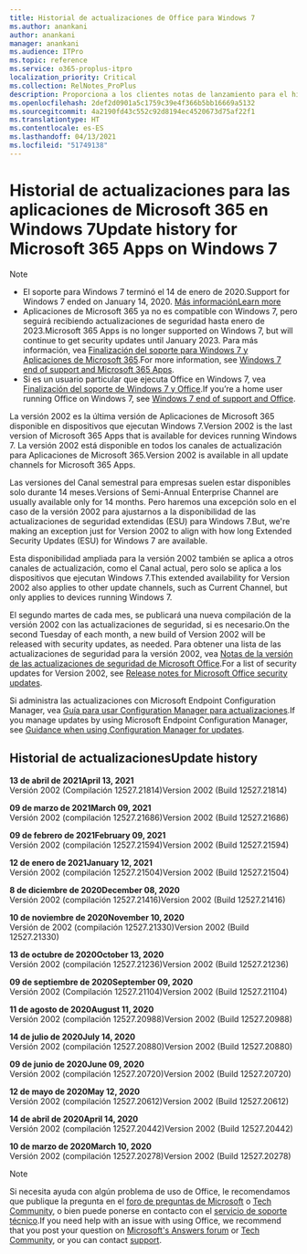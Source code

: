 ```yaml
---
title: Historial de actualizaciones de Office para Windows 7
ms.author: anankani
author: anankani
manager: anankani
ms.audience: ITPro
ms.topic: reference
ms.service: o365-proplus-itpro
localization_priority: Critical
ms.collection: RelNotes_ProPlus
description: Proporciona a los clientes notas de lanzamiento para el historial de actualizaciones de las aplicaciones de Microsoft 365 para Windows 7
ms.openlocfilehash: 2def2d0901a5c1759c39e4f366b5bb16669a5132
ms.sourcegitcommit: 4a2190fd43c552c92d8194ec4520673d75af22f1
ms.translationtype: HT
ms.contentlocale: es-ES
ms.lasthandoff: 04/13/2021
ms.locfileid: "51749138"
---
```

# <a name="update-history-for-microsoft-365-apps-on-windows-7"></a><span data-ttu-id="5829b-103">Historial de actualizaciones para las aplicaciones de Microsoft 365 en Windows 7</span><span class="sxs-lookup"><span data-stu-id="5829b-103">Update history for Microsoft 365 Apps on Windows 7</span></span> 

 > [!NOTE]
>
>- <span data-ttu-id="5829b-104">El soporte para Windows 7 terminó el 14 de enero de 2020.</span><span class="sxs-lookup"><span data-stu-id="5829b-104">Support for Windows 7 ended on January 14, 2020.</span></span> [<span data-ttu-id="5829b-105">Más información</span><span class="sxs-lookup"><span data-stu-id="5829b-105">Learn more</span></span>](https://www.microsoft.com/microsoft-365/windows/end-of-windows-7-support)
>- <span data-ttu-id="5829b-106">Aplicaciones de Microsoft 365 ya no es compatible con Windows 7, pero seguirá recibiendo actualizaciones de seguridad hasta enero de 2023.</span><span class="sxs-lookup"><span data-stu-id="5829b-106">Microsoft 365 Apps is no longer supported on Windows 7, but will continue to get security updates until January 2023.</span></span> <span data-ttu-id="5829b-107">Para más información, vea [Finalización del soporte para Windows 7 y Aplicaciones de Microsoft 365](/DeployOffice/endofsupport/windows-7-support).</span><span class="sxs-lookup"><span data-stu-id="5829b-107">For more information, see [Windows 7 end of support and Microsoft 365 Apps](/DeployOffice/endofsupport/windows-7-support).</span></span>
>- <span data-ttu-id="5829b-108">Si es un usuario particular que ejecuta Office en Windows 7, vea [Finalización del soporte de Windows 7 y Office](https://support.microsoft.com/office/78f20fab-b57b-44d7-8368-06a8493f3cb9).</span><span class="sxs-lookup"><span data-stu-id="5829b-108">If you’re a home user running Office on Windows 7, see [Windows 7 end of support and Office](https://support.microsoft.com/office/78f20fab-b57b-44d7-8368-06a8493f3cb9).</span></span>

<span data-ttu-id="5829b-109">La versión 2002 es la última versión de Aplicaciones de Microsoft 365 disponible en dispositivos que ejecutan Windows 7.</span><span class="sxs-lookup"><span data-stu-id="5829b-109">Version 2002 is the last version of Microsoft 365 Apps that is available for devices running Windows 7.</span></span> <span data-ttu-id="5829b-110">La versión 2002 está disponible en todos los canales de actualización para Aplicaciones de Microsoft 365.</span><span class="sxs-lookup"><span data-stu-id="5829b-110">Version 2002 is available in all update channels for Microsoft 365 Apps.</span></span>

<span data-ttu-id="5829b-111">Las versiones del Canal semestral para empresas suelen estar disponibles solo durante 14 meses.</span><span class="sxs-lookup"><span data-stu-id="5829b-111">Versions of Semi-Annual Enterprise Channel are usually available only for 14 months.</span></span> <span data-ttu-id="5829b-112">Pero haremos una excepción solo en el caso de la versión 2002 para ajustarnos a la disponibilidad de las actualizaciones de seguridad extendidas (ESU) para Windows 7.</span><span class="sxs-lookup"><span data-stu-id="5829b-112">But, we're making an exception just for Version 2002 to align with how long Extended Security Updates (ESU) for Windows 7 are available.</span></span>

<span data-ttu-id="5829b-113">Esta disponibilidad ampliada para la versión 2002 también se aplica a otros canales de actualización, como el Canal actual, pero solo se aplica a los dispositivos que ejecutan Windows 7.</span><span class="sxs-lookup"><span data-stu-id="5829b-113">This extended availability for Version 2002 also applies to other update channels, such as Current Channel, but only applies to devices running Windows 7.</span></span>

<span data-ttu-id="5829b-114">El segundo martes de cada mes, se publicará una nueva compilación de la versión 2002 con las actualizaciones de seguridad, si es necesario.</span><span class="sxs-lookup"><span data-stu-id="5829b-114">On the second Tuesday of each month, a new build of Version 2002 will be released with security updates, as needed.</span></span> <span data-ttu-id="5829b-115">Para obtener una lista de las actualizaciones de seguridad para la versión 2002, vea [Notas de la versión de las actualizaciones de seguridad de Microsoft Office](microsoft365-apps-security-updates.md).</span><span class="sxs-lookup"><span data-stu-id="5829b-115">For a list of security updates for Version 2002, see [Release notes for Microsoft Office security updates](microsoft365-apps-security-updates.md).</span></span>

<span data-ttu-id="5829b-116">Si administra las actualizaciones con Microsoft Endpoint Configuration Manager, vea [Guía para usar Configuration Manager para actualizaciones](/deployoffice/endofsupport/windows-7-support#guidance-when-using-configuration-manager-for-updates).</span><span class="sxs-lookup"><span data-stu-id="5829b-116">If you manage updates by using Microsoft Endpoint Configuration Manager, see [Guidance when using Configuration Manager for updates](/deployoffice/endofsupport/windows-7-support#guidance-when-using-configuration-manager-for-updates).</span></span>


## <a name="update-history"></a><span data-ttu-id="5829b-117">Historial de actualizaciones</span><span class="sxs-lookup"><span data-stu-id="5829b-117">Update history</span></span>

[//]: # (NO ELIMINAR)

<span data-ttu-id="5829b-119">**13 de abril de 2021**</span><span class="sxs-lookup"><span data-stu-id="5829b-119">**April 13, 2021**</span></span><br/>
<span data-ttu-id="5829b-120">Versión 2002 (Compilación 12527.21814)</span><span class="sxs-lookup"><span data-stu-id="5829b-120">Version 2002 (Build 12527.21814)</span></span><br/>

<span data-ttu-id="5829b-121">**09 de marzo de 2021**</span><span class="sxs-lookup"><span data-stu-id="5829b-121">**March 09, 2021**</span></span><br/>
<span data-ttu-id="5829b-122">Versión 2002 (compilación 12527.21686)</span><span class="sxs-lookup"><span data-stu-id="5829b-122">Version 2002 (Build 12527.21686)</span></span><br/>

<span data-ttu-id="5829b-123">**09 de febrero de 2021**</span><span class="sxs-lookup"><span data-stu-id="5829b-123">**February 09, 2021**</span></span><br/>
<span data-ttu-id="5829b-124">Versión 2002 (compilación 12527.21594)</span><span class="sxs-lookup"><span data-stu-id="5829b-124">Version 2002 (Build 12527.21594)</span></span><br/>

<span data-ttu-id="5829b-125">**12 de enero de 2021**</span><span class="sxs-lookup"><span data-stu-id="5829b-125">**January 12, 2021**</span></span><br/>
<span data-ttu-id="5829b-126">Versión 2002 (compilación 12527.21504)</span><span class="sxs-lookup"><span data-stu-id="5829b-126">Version 2002 (Build 12527.21504)</span></span><br/>

<span data-ttu-id="5829b-127">**8 de diciembre de 2020**</span><span class="sxs-lookup"><span data-stu-id="5829b-127">**December 08, 2020**</span></span><br/>
<span data-ttu-id="5829b-128">Versión 2002 (compilación 12527.21416)</span><span class="sxs-lookup"><span data-stu-id="5829b-128">Version 2002 (Build 12527.21416)</span></span><br/>

<span data-ttu-id="5829b-129">**10 de noviembre de 2020**</span><span class="sxs-lookup"><span data-stu-id="5829b-129">**November 10, 2020**</span></span><br/>
<span data-ttu-id="5829b-130">Versión de 2002 (compilación 12527.21330)</span><span class="sxs-lookup"><span data-stu-id="5829b-130">Version 2002 (Build 12527.21330)</span></span><br/>

<span data-ttu-id="5829b-131">**13 de octubre de 2020**</span><span class="sxs-lookup"><span data-stu-id="5829b-131">**October 13, 2020**</span></span><br/>
<span data-ttu-id="5829b-132">Versión 2002 (compilación 12527.21236)</span><span class="sxs-lookup"><span data-stu-id="5829b-132">Version 2002 (Build 12527.21236)</span></span><br/>

<span data-ttu-id="5829b-133">**09 de septiembre de 2020**</span><span class="sxs-lookup"><span data-stu-id="5829b-133">**September 09, 2020**</span></span><br/>
<span data-ttu-id="5829b-134">Versión 2002 (Compilación 12527.21104)</span><span class="sxs-lookup"><span data-stu-id="5829b-134">Version 2002 (Build 12527.21104)</span></span><br/>

<span data-ttu-id="5829b-135">**11 de agosto de 2020**</span><span class="sxs-lookup"><span data-stu-id="5829b-135">**August 11, 2020**</span></span><br/>
<span data-ttu-id="5829b-136">Versión 2002 (compilación 12527.20988)</span><span class="sxs-lookup"><span data-stu-id="5829b-136">Version 2002 (Build 12527.20988)</span></span><br/>

<span data-ttu-id="5829b-137">**14 de julio de 2020**</span><span class="sxs-lookup"><span data-stu-id="5829b-137">**July 14, 2020**</span></span><br/>
<span data-ttu-id="5829b-138">Versión 2002 (compilación 12527.20880)</span><span class="sxs-lookup"><span data-stu-id="5829b-138">Version 2002 (Build 12527.20880)</span></span><br/>

<span data-ttu-id="5829b-139">**09 de junio de 2020**</span><span class="sxs-lookup"><span data-stu-id="5829b-139">**June 09, 2020**</span></span><br/>
<span data-ttu-id="5829b-140">Versión 2002 (compilación 12527.20720)</span><span class="sxs-lookup"><span data-stu-id="5829b-140">Version 2002 (Build 12527.20720)</span></span><br/>

<span data-ttu-id="5829b-141">**12 de mayo de 2020**</span><span class="sxs-lookup"><span data-stu-id="5829b-141">**May 12, 2020**</span></span><br/>
<span data-ttu-id="5829b-142">Versión 2002 (compilación 12527.20612)</span><span class="sxs-lookup"><span data-stu-id="5829b-142">Version 2002 (Build 12527.20612)</span></span><br/>

<span data-ttu-id="5829b-143">**14 de abril de 2020**</span><span class="sxs-lookup"><span data-stu-id="5829b-143">**April 14, 2020**</span></span><br/>
<span data-ttu-id="5829b-144">Versión 2002 (compilación 12527.20442)</span><span class="sxs-lookup"><span data-stu-id="5829b-144">Version 2002 (Build 12527.20442)</span></span><br/>

<span data-ttu-id="5829b-145">**10 de marzo de 2020**</span><span class="sxs-lookup"><span data-stu-id="5829b-145">**March 10, 2020**</span></span><br/>
<span data-ttu-id="5829b-146">Versión 2002 (compilación 12527.20278)</span><span class="sxs-lookup"><span data-stu-id="5829b-146">Version 2002 (Build 12527.20278)</span></span><br/>




> [!NOTE]
> <span data-ttu-id="5829b-147">Si necesita ayuda con algún problema de uso de Office, le recomendamos que publique la pregunta en el [foro de preguntas de Microsoft](https://answers.microsoft.com/) o [Tech Community](https://techcommunity.microsoft.com/), o bien puede ponerse en contacto con el [servicio de soporte técnico](https://support.microsoft.com/contactus).</span><span class="sxs-lookup"><span data-stu-id="5829b-147">If you need help with an issue with using Office, we recommend that you post your question on [Microsoft's Answers forum](https://answers.microsoft.com/) or [Tech Community](https://techcommunity.microsoft.com/), or you can contact [support](https://support.microsoft.com/contactus).</span></span>